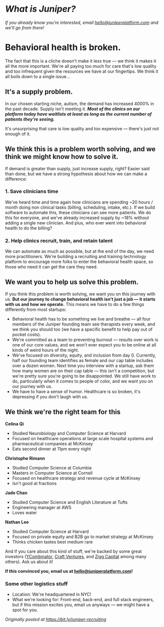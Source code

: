# _What is Juniper?_

_If you already know you're interested, email [hello@juniperplatform.com](mailto:hello@juniperplatform.com) and we'll go from there!_

# Behavioral health is broken.

The fact that this is a cliche doesn't make it less true — we think it makes it all the more important. We're all paying too much for care that's low quality and too infrequent given the resources we have at our fingertips. We think it all boils down to a single issue...

## It's a supply problem.

In our chosen starting niche, autism, the demand has increased 4000% in the past decade. Supply isn't meeting it. **_Most of the clinics on our platform today have waitlists at least as long as the current number of patients they're seeing._**

It's unsurprising that care is low quality and too expensive — there's just not enough of it.

## We think this is a problem worth solving, and we think we might know how to solve it.

If demand is greater than supply, just increase supply, right? Easier said than done, but we have a strong hypothesis about how we can make a difference:

### 1. Save clinicians time

We've heard time and time again how clinicians are spending ~20 hours / month doing non clinical tasks (billing, scheduling, intake, etc.). If we build software to automate this, these clinicians can see more patients. We do this for everyone, and we've already increased supply by ~18% without adding a single new clinician. And plus, who ever went into behavioral health to do the billing?

### 2. Help clinics recruit, train, and retain talent

We can automate as much as possible, but at the end of the day, we need more practitioners. We're building a recruiting and training technology platform to encourage more folks to enter the behavioral health space, so those who need it can get the care they need.

## We want you to help us solve this problem.

If you think this problem is worth solving, we want you on this journey with us. **But our journey to change behavioral health isn't just a job — it starts with us and how we operate.** This means we have to do a few things differently from most startups:

- Behavioral health has to be something we live and breathe — all four members of the Juniper founding team see therapists every week, and we think you should too (we have a specific benefit to help pay out of pocket costs).
- We're committed as a team to preventing burnout — results over work is one of our core values, and we won't ever expect you to be online at all kinds of weird hours of the night.
- We've focused on diversity, equity, and inclusion from day 0. Currently, half our founding team identifies as female and our cap table includes over a dozen women. Next time you interview with a startup, ask them how many women are on their cap table — this isn't a competition, but we're pretty sure you're going to be disappointed. We still have work to do, particularly when it comes to people of color, and we want you on our journey with us.
- We have to have a sense of humor. Healthcare is so broken, it's depressing if you don't laugh with us.

## We think we're the right team for this

**Celina Qi**

- Studied Neurobiology and Computer Science at Harvard
- Focused on healthcare operations at large scale hospital systems and pharmaceutical companies at McKinsey
- Eats second dinner at 11pm every night

**Christophe Rimann**

- Studied Computer Science at Columbia
- Masters in Computer Science at Cornell
- Focused on healthcare strategy and revenue cycle at McKinsey
- Isn't good at fractions

**Jade Chan**

- Studied Computer Science and English Literature at Tufts
- Engineering manager at AWS
- Loves water

**Nathan Lee**

- Studied Computer Science at Harvard
- Focused on private equity and B2B go to market strategy at McKinsey
- Thinks chicken tastes best medium rare

And if you care about this kind of stuff, we're backed by some great investors ([YCombinator](http://ycombinator.com), [Craft Ventures](https://www.craftventures.com/portfolio), and [Zigg Capital](https://ziggcap.com/) among many others). Ask us about it!

**If this convinced you, email us at hello@juniperplatform.com!**

### Some other logistics stuff

- Location: We're headquartered in NYC!
- What we're looking for: Front-end, back-end, and full stack engineers, but if this mission excites you, email us anyways — we might have a spot for you.

_Originally posted at https://bit.ly/juniper-recruiting_
